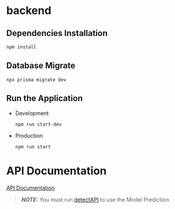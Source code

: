 # backend

## Dependencies Installation

```
npm install
```

## Database Migrate

```
npx prisma migrate dev
```

## Run the Application

- Development
  ```
  npm run start-dev
  ```
- Production
  ```
  npm run start
  ```

# API Documentation

[API Documentation](API%20Documentation.md)

> **_NOTE:_** You must run [detectAPI](https://github.com/zoifyllon/detectAPI) to use the Model Prediction
